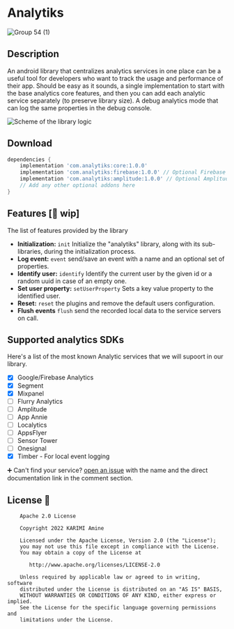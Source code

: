 # Analytiks
![Group 54 (1)](https://user-images.githubusercontent.com/20410115/228402805-3309d17a-0bc5-4404-90f8-20c9b30e33a9.png)

## Description
An android library that centralizes analytics services in one place can be a useful tool for developers who want to track the usage and performance of their app. 
Should be easy as it sounds, a single implementation to start with the base analytics core features, and then you can add each analytic service separately (to preserve library size).
A debug analytics mode that can log the same properties in the debug console.

![Scheme of the library logic](https://user-images.githubusercontent.com/20410115/225161402-d3a7d24f-da0d-4360-abab-fe86c68f0214.png)

## Download
```Groovy
dependencies {
    implementation 'com.analytiks:core:1.0.0'
    implementation 'com.analytiks:firebase:1.0.0' // Optional Firebase Analytics addon
    implementation 'com.analytiks:amplitude:1.0.0' // Optional Amplitude addon
    // Add any other optional addons here
}
```

## Features [🚧 wip]
The list of features provided by the library  
- **Initialization:** `init` Initialize the "analytiks" library, along with its sub-libraries, during the initialization process.  
- **Log event:** `event` send/save an event with a name and an optional set of properties.
- **Identify user:** `identify` Identify the current user by the given id or a random uuid in case of an empty one.
- **Set user property:** `setUserProperty` Sets a key value property to the identified user.
- **Reset:** `reset` the plugins and remove the default users configuration.
- **Flush events** `flush` send the recorded local data to the service servers on call.

## Supported analytics SDKs
Here's a list of the most known Analytic services that we will supoort in our library.  
- [x] Google/Firebase Analytics
- [x] Segment
- [x] Mixpanel
- [ ] Flurry Analytics
- [ ] Amplitude
- [ ] App Annie
- [ ] Localytics
- [ ] AppsFlyer
- [ ] Sensor Tower
- [ ] Onesignal
- [x] Timber - For local event logging   

➕ Can't find your service? [open an issue](https://github.com/aminekarimii/analytiks/issues/new) with the name and the direct documentation link in the comment section.

## License 🔖

```
    Apache 2.0 License

    Copyright 2022 KARIMI Amine

    Licensed under the Apache License, Version 2.0 (the "License");
    you may not use this file except in compliance with the License.
    You may obtain a copy of the License at

       http://www.apache.org/licenses/LICENSE-2.0

    Unless required by applicable law or agreed to in writing, software
    distributed under the License is distributed on an "AS IS" BASIS,
    WITHOUT WARRANTIES OR CONDITIONS OF ANY KIND, either express or implied.
    See the License for the specific language governing permissions and
    limitations under the License.

```

